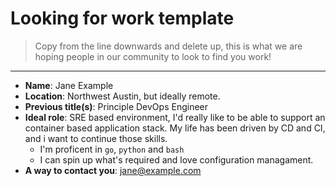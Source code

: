 # Looking for work template

> Copy from the line downwards and delete up, this is what we are hoping people in our community to look to find you work!

---

- **Name**: Jane Example
- **Location**: Northwest Austin, but ideally remote.
- **Previous title(s)**: Principle DevOps Engineer
- **Ideal role**: SRE based environment, I'd really like to be able to support an container based application stack. My life has been driven by CD and CI, and i want to continue those skills.
  - I'm proficent in `go`, `python` and `bash`
  - I can spin up what's required and love configuration managament.
- **A way to contact you**: <jane@example.com>
